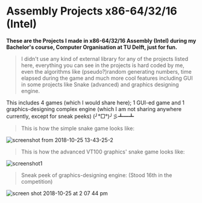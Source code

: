 # Assembly Projects x86-64/32/16 (Intel)

**These are the Projects I made in x86-64/32/16 Assembly (Intel) during my Bachelor's course, Computer Organisation at TU Delft, just for fun.**

>I didn't use any kind of external library for any of the projects listed here, everything you can see in the projects is hard coded by me, even the algorithms like (pseudo?)random generating numbers, time elapsed during the game and much more cool features including GUI in some projects like Snake (advanced) and graphics designing engine.

This includes 4 games (which I would share here); 1 GUI-ed game and 1 graphics-designing complex engine (which I am not sharing anywhere currently, except for sneak peeks) (╯°□°)╯彡┻━┻ 


>This is how the simple snake game looks like:

![screenshot from 2018-10-25 13-43-25-2](https://user-images.githubusercontent.com/41565823/47498934-fa242b80-d85e-11e8-9064-1c1d3e55c5f6.png)

>This is how the advanced VT100 graphics' snake game looks like:

![screenshot1](https://user-images.githubusercontent.com/41565823/46129946-60099d00-c238-11e8-9bd5-74293b3c915c.jpg)

>Sneak peek of graphics-designing engine: (Stood 16th in the competition)

![screen shot 2018-10-25 at 2 07 44 pm](https://user-images.githubusercontent.com/41565823/47499134-7f0f4500-d85f-11e8-835b-fe5d9b2afb05.png)



